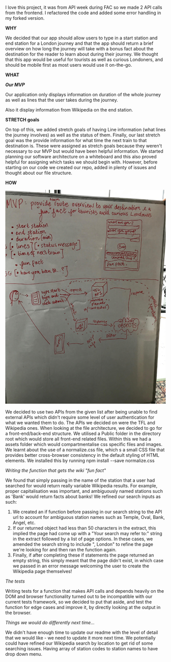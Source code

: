 I love this project, it was from API week during FAC so we made 2 API calls from the frontend. I refactored the code and added some error handling in my forked version.

**WHY**

We decided that our app should allow users to type in a start station and end station for a London journey and that the app should return a brief overview on how long the journey will take with a bonus fact about the destination for the reader to learn about during their journey. We thought that this app would be useful for tourists as well as curious Londoners, and should be mobile first as most users would use it on-the-go.

**WHAT**

***Our MVP***

Our application only displays information on duration of the whole journey as well as lines that the user takes during the journey. 

Also it display information from Wikipedia on the end station.


**STRETCH goals**

On top of this, we added stretch goals of having Line information (what lines the journey involves) as well as the status of them. Finally, our last stretch goal was the provide information for what time the next train to that destination is. These were assigned as stretch goals because they weren't necessary to our MVP but would have been helpful information.
We started planning our software architecture on a whiteboard and this also proved helpful for assigning which tasks we should begin with. However, before starting on our code we created our repo, added in plenty of issues and thought about our file structure.

**HOW**

![Alt text](/picture.jpg?raw=true)

We decided to use two APIs from the given list after being unable to find external APIs which didn't require some level of user authentication for what we wanted them to do. The APIs we decided on were the TFL and Wikipedia ones.
When looking at the file architecture, we decided to go for a front-end/back-end structure. We utilised a Public folder in the directory root which would store all front-end related files. Within this we had a assets folder which would compartmentalise css specific files and images. We learnt about the use of a normalize.css file, which s a small CSS file that provides better cross-browser consistency in the default styling of HTML elements. We installed this by running npm install --save normalize.css

_Writing the function that gets the wiki "fun fact"_

We found that simply passing in the name of the station that a user had searched for would return really variable Wikipedia results. For example, proper capitalisation was important, and ambiguously named stations such as 'Bank' would return facts about banks! We refined our search inputs as such:
1. We created an if function before passing in our search string to the API url to account for ambiguous station names such as Temple, Oval, Bank, Angel, etc.
2. If our returned object had less than 50 characters in the extract, this implied the page had come up with a "Your search may refer to:" string in the extract followed by a list of page options. In these cases, we amended the search string to include ", London" to refine the page we're looking for and then ran the function again.
3. Finally, if after completing these if statements the page returned an empty string, this simply meant that the page didn't exist, in which case we passed in an error message welcoming the user to create the Wikipedia page themselves!

_The tests_

Writing tests for a  function that makes API calls and depends heavily on the DOM and browser functionality turned out to be incompatible with our current tests framework, so we decided to put that aside, and test the function for edge cases and improve it, by directly looking at the output in the browser.

_Things we would do differently next time..._

We didn't have enough time to update our readme with the level of detail that we would like - we need to update it more next time.
We potentially could have refined our Wikipedia search by location to get rid of some searching issues.
Having array of station codes to station names to have drop down menu.

